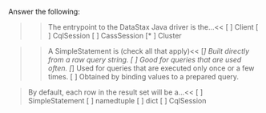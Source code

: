 Answer the following:

>>The entrypoint to the DataStax Java driver is the...<<
[ ] Client
[ ] CqlSession
[ ] CassSession
[* ] Cluster

>>A SimpleStatement is (check all that apply)<<
[*] Built directly from a raw query string.
[ ] Good for queries that are used often.
[*] Used for queries that are executed only once or a few times.
[ ] Obtained by binding values to a prepared query.

>By default, each row in the result set will be a...<<
[ ] SimpleStatement
[ ] namedtuple
[ ] dict
[ ] CqlSession
